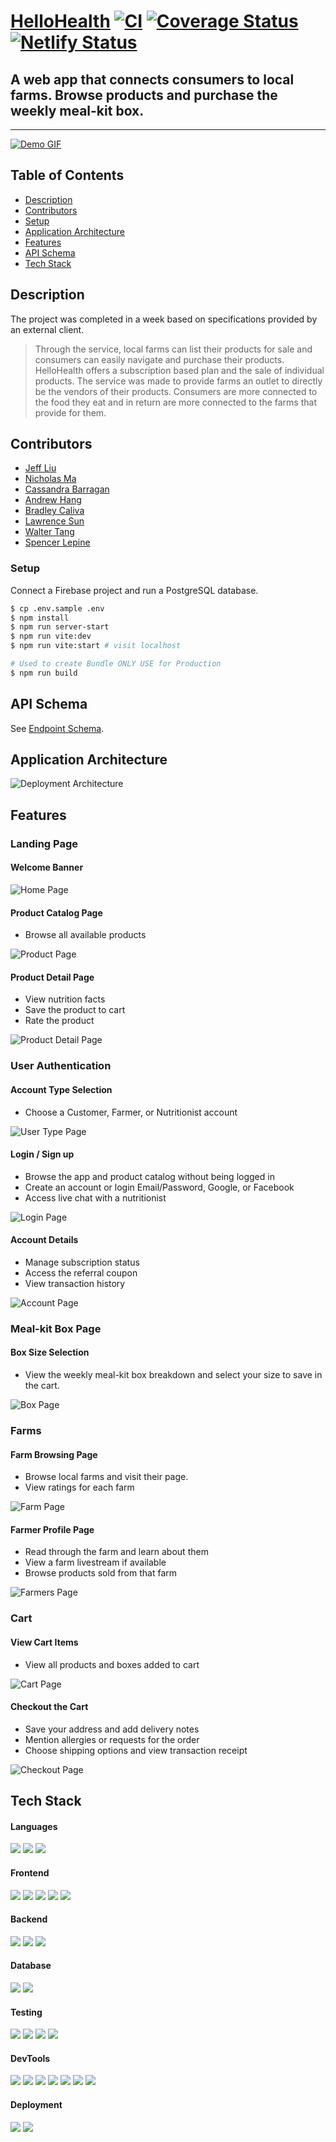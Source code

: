 # [HelloHealth](https://gallant-torvalds-547222.netlify.app/) [![CI](https://github.com/Blue-Ocean-Team-1/HelloHealth/actions/workflows/main.yml/badge.svg?branch=main)](https://github.com/Blue-Ocean-Team-1/HelloHealth/actions/workflows/main.yml) [![Coverage Status](https://coveralls.io/repos/github/Blue-Ocean-Team-1/HelloHealth/badge.svg?branch=main)](https://coveralls.io/github/Blue-Ocean-Team-1/HelloHealth?branch=main) [![Netlify Status](https://api.netlify.com/api/v1/badges/728f7ef8-e5f6-4746-bdd1-b71b69915e27/deploy-status)](https://app.netlify.com/sites/gallant-torvalds-547222/deploys)

## A web app that connects consumers to local farms. Browse products and purchase the weekly meal-kit box.

---

[![Demo GIF](./resources/images/demo.gif)](https://gallant-torvalds-547222.netlify.app/)

## Table of Contents

- [Description](#description)
- [Contributors](#contributors)
- [Setup](#setup)
- [Application Architecture](#application-architecture)
- [Features](#features)
- [API Schema](#api-schema)
- [Tech Stack](#tech-stack)

## Description

The project was completed in a week based on specifications provided by an external client.

> Through the service, local farms can list their products for sale and consumers can easily navigate and purchase their products. HelloHealth offers a subscription based plan and the sale of individual products. The service was made to provide farms an outlet to directly be the vendors of their products. Consumers are more connected to the food they eat and in return are more connected to the farms that provide for them.

## Contributors

- [Jeff Liu](https://github.com/theycallmejeff)
- [Nicholas Ma](https://github.com/nicholaswma)
- [Cassandra Barragan](https://github.com/cassbarragan)
- [Andrew Hang](https://github.com/DrewHang)
- [Bradley Caliva](https://github.com/bcaliva21)
- [Lawrence Sun](https://github.com/lawsun03)
- [Walter Tang](https://github.com/WalterT-MK)
- [Spencer Lepine](https://github.com/spencerlepine)

### Setup

Connect a Firebase project and run a PostgreSQL database.

```sh
$ cp .env.sample .env
$ npm install
$ npm run server-start
$ npm run vite:dev
$ npm run vite:start # visit localhost

# Used to create Bundle ONLY USE for Production
$ npm run build
```

## API Schema

See [Endpoint Schema](./BLUE_OCEAN_API.md).

## Application Architecture

![Deployment Architecture](./resources/images/Project_Deployment.png)

## Features

### Landing Page

#### Welcome Banner

![Home Page](./resources/images/home_page.png)

#### Product Catalog Page

- Browse all available products

![Product Page](./resources/images/product_page.png)

#### Product Detail Page

- View nutrition facts
- Save the product to cart
- Rate the product

![Product Detail Page](./resources/images/product_detail_page.gif)

### User Authentication

#### Account Type Selection

- Choose a Customer, Farmer, or Nutritionist account

![User Type Page](./resources/images/customer_type_page.png)

#### Login / Sign up

- Browse the app and product catalog without being logged in
- Create an account or login Email/Password, Google, or Facebook
- Access live chat with a nutritionist

![Login Page](./resources/images/login_page.png)

#### Account Details

- Manage subscription status
- Access the referral coupon
- View transaction history

![Account Page](./resources/images/user_account_page.png)

### Meal-kit Box Page

#### Box Size Selection

- View the weekly meal-kit box breakdown and select your size to save in the cart.

![Box Page](./resources/images/box_page.png)

### Farms

#### Farm Browsing Page

- Browse local farms and visit their page.
- View ratings for each farm

![Farm Page](./resources/images/farm_page.png)

#### Farmer Profile Page

- Read through the farm and learn about them
- View a farm livestream if available
- Browse products sold from that farm

![Farmers Page](./resources/images/farmer_profile.gif)

### Cart

#### View Cart Items

- View all products and boxes added to cart

![Cart Page](./resources/images/cart_page.png)

#### Checkout the Cart

- Save your address and add delivery notes
- Mention allergies or requests for the order
- Choose shipping options and view transaction receipt

![Checkout Page](./resources/images/checkout.gif)

## Tech Stack

#### Languages

<div>
  <img src="https://img.shields.io/badge/HTML5-E34F26?style=for-the-badge&logo=html5&logoColor=white" />
  <img src="https://img.shields.io/badge/CSS3-1572B6?style=for-the-badge&logo=css3&logoColor=white" />
  <img src="https://img.shields.io/badge/JavaScript-323330?style=for-the-badge&logo=javascript&logoColor=F7DF1E" />
</div>

#### Frontend

<div>
  <img src="https://img.shields.io/badge/React-20232A?style=for-the-badge&logo=react&logoColor=61DAFB"/>
  <img src="https://img.shields.io/badge/Material--UI-0081CB?style=for-the-badge&logo=material-ui&logoColor=white"/>
  <img src="https://img.shields.io/badge/firebase-ffca28?style=for-the-badge&logo=firebase&logoColor=black"/>
  <img src="https://img.shields.io/badge/React_Router-CA4245?style=for-the-badge&logo=react-router&logoColor=white" />
  <img src="https://img.shields.io/badge/axios-5a29e4?style=for-the-badge&logo=axios&logoColor=white" />
</div>

#### Backend

<div>
  <img src="https://img.shields.io/badge/Express.js-000000?style=for-the-badge&logo=express&logoColor=white"/>
  <img src="https://img.shields.io/badge/npm-CB3837?style=for-the-badge&logo=npm&logoColor=white"/>
  <img src="https://img.shields.io/badge/Node.js-339933?style=for-the-badge&logo=nodedotjs&logoColor=white"/>
</div>

#### Database

<div>
  <img src="https://img.shields.io/badge/PostgreSQL-316192?style=for-the-badge&logo=postgresql&logoColor=white"/>
  <img src="https://img.shields.io/badge/sequelize-52B0E7?style=for-the-badge&logo=sequelize&logoColor=white" />
</div>

#### Testing

<div>
  <img src="https://img.shields.io/badge/Jest-C21325?style=for-the-badge&logo=jest&logoColor=white"/>
  <img src="https://img.shields.io/badge/chai-A30701?style=for-the-badge&logo=chai&logoColor=white" />
  <img src="https://img.shields.io/badge/supertest-3178C6?style=for-the-badge&logoColor=white" />
  <img src="https://img.shields.io/badge/sinon-96bb99?style=for-the-badge&logoColor=white" />
</div>

#### DevTools

<div>
  <img src="https://img.shields.io/badge/eslint-3A33D1?style=for-the-badge&logo=eslint&logoColor=white"/>
  <img src="https://img.shields.io/badge/Vite-B73BFE?style=for-the-badge&logo=vite&logoColor=FFD62E" />
  <img src="https://img.shields.io/badge/Postman-FF6C37?style=for-the-badge&logo=Postman&logoColor=white" />
  <img src="https://img.shields.io/badge/Visual_Studio_Code-0078D4?style=for-the-badge&logo=visual%20studio%20code&logoColor=white" />
  <img src="https://img.shields.io/badge/Figma-F24E1E?style=for-the-badge&logo=figma&logoColor=white" />
  <img src="https://img.shields.io/badge/prettier-1A2C34?style=for-the-badge&logo=prettier&logoColor=F7BA3E" />
  <img src="https://img.shields.io/badge/husky-FF9E0F?style=for-the-badge&logoColor=white" />
</div>

#### Deployment

<div>
  <img src="https://img.shields.io/badge/Amazon AWS-FF9900?style=for-the-badge&logo=amazonaws&logoColor=white" />
  <img src="https://img.shields.io/badge/GitHub_Actions-2088FF?style=for-the-badge&logo=github-actions&logoColor=white" />
</div>
